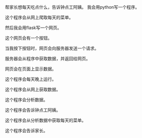 帮家长想每天吃点什么，告诉钟点工阿姨。
我会用python写一个程序。

这个程序会从网上爬取每天的菜单。

然后我会用flask写一个网页。

这个网页会有一个按钮。

当我按下按钮时，网页会向服务器发送一个请求。

服务器会从程序中获取数据，并返回给网页。

网页会在页面上显示数据。

这个程序会每天晚上运行。

这个程序会从网上获取数据。      

这个程序会分析数据。

这个程序会告诉钟点工阿姨。

这个程序会从分析数据中获取每天的菜单。

这个程序会告诉家长。
